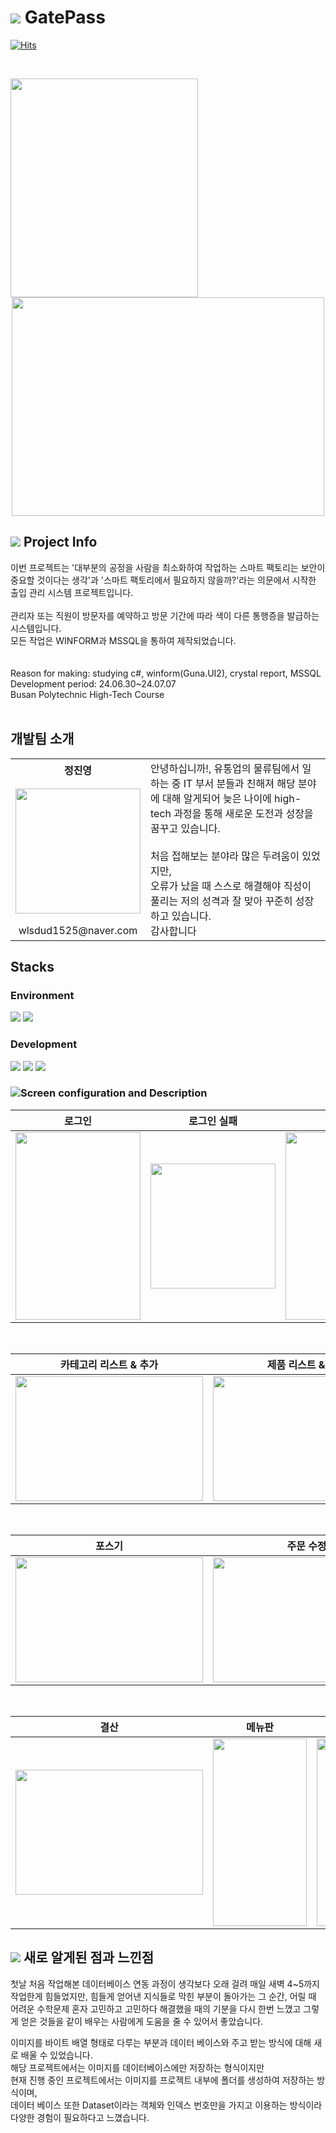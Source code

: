 # <img src="https://img.shields.io/badge/-FFFFFF?style=flat-square&logo=duckdb&logoColor=red"/> GatePass
   [![Hits](https://hits.seeyoufarm.com/api/count/incr/badge.svg?url=https%3A%2F%2Fgithub.com%2FTakeNewcare&count_bg=%23939DAE&title_bg=%2361ACCD&icon=&icon_color=%23E7E7E7&title=hits&edge_flat=false)](https://hits.seeyoufarm.com)
   
<br>

<p align="center">
  <img src ="../main/image/로그인.png"  width="300" height="350" align='left'>
  <img src ="../main/image/결과.png"  width="500" height="350">
</p>


## <img src="https://img.shields.io/badge/-FFFFFF?style=flat-square&logo=googledocs&logoColor=black"/> Project Info
이번 프로젝트는 '대부분의 공정을 사람을 최소화하여 작업하는 스마트 팩토리는 보안이 중요할 것이다는 생각'과 '스마트 팩토리에서 필요하지 않을까?'라는 의문에서 시작한 출입 관리 시스템 프로젝트입니다.<br><br>
관리자 또는 직원이 방문자를 예약하고 방문 기간에 따라 색이 다른 통행증을 발급하는 시스템입니다.<br>
모든 작업은 WINFORM과 
MSSQL을 통하여 제작되었습니다.<br>
<br><br>
Reason for making: studying c#, winform(Guna.UI2), crystal report, MSSQL <br>
Development period: 24.06.30~24.07.07<br>
Busan Polytechnic High-Tech Course
<br>
<br>

## 개발팀 소개
<table>
  <tr>
    <th>정진영</th>
    <td  rowspan="3">
    안녕하십니까!, 유통업의 물류팀에서 일하는 중 IT 부서 분들과 친해져 해당 분야에 대해 알게되어 늦은 나이에
    high-tech 과정을 통해 새로운 도전과 성장을 꿈꾸고 있습니다.
   <br>
   <br>
    처음 접해보는 분야라 많은 두려움이 있었지만,<br> 오류가 났을 때 스스로 해결해야 직성이 풀리는 저의 성격과 잘 맞아 
    꾸준히 성장하고 있습니다. <br>감사합니다
    </td>
  </tr>
  <tr>
    <td> <img src ="../main/image/me.JPG"  width="200" height="200"></td>
  </tr>
  <tr>
    <td align='center'>wlsdud1525@naver.com</td>
  </tr>
</table>
 
## Stacks
### Environment
<img src="https://img.shields.io/badge/visualstudio-5C2D91?style=flat-square&logo=visualstudio&logoColor=white"/> <img src="https://img.shields.io/badge/github-181717?style=flat-square&logo=github&logoColor=white"/>

### Development
<img src="https://img.shields.io/badge/-C%23-512BD4?logo=Csharp&style=flat&logo=.NET&logoColor=white"/> <img src="https://img.shields.io/badge/-WinForm-FF0000?logo=Csharp&style=flat&logoColor=white"/> <img src="https://img.shields.io/badge/-MSSQL-4479A1?logo=Csharp&style=flat&logoColor=white"/> 



### <img src="https://img.shields.io/badge/-FFFFFF?style=flat-square&logo=airplayvideo&logoColor=black"/>Screen configuration and Description
|로그인|로그인 실패|메인화면|
|:---:|:---:|:---:|
|<img src ="../main/image/login.png"  width="200" height="300">|<img src ="../main/image/LoginFail2.png"  width="200" height="200">|<img src ="../main/image/main.png"  width="400" height="300">|
<br>

|카테고리 리스트 & 추가|제품 리스트 & 추가|테이블 리스트 & 추가|직원 리스트 & 추가|
|:---:|:---:|:---:|:---:|
|<img src ="../main/image/categoryList.png"  width="300" height="200">|<img src ="../main/image/productList3.png"  width="300" height="200">|<img src ="../main/image/table.png"  width="300" height="200">|<img src ="../main/image/staff.png"  width="300" height="200">|
<br>

|포스기|주문 수정|주방 화면|
|:---:|:---:|:---:|
|<img src ="../main/image/POS.png"  width="300" height="200">|<img src ="../main/image/bill.png"  width="300" height="200">|<img src ="../main/image/KI.png"  width="300" height="200">|<img src ="../main/image/staff.png"  width="300" height="200">|
<br>

|결산|메뉴판|주방 화면|주방 화면|
|:---:|:---:|:---:|:---:|
|<img src ="../main/image/result.png"  width="300" height="200">|<img src ="../main/image/result_menu.png"  width="150" height="300">|<img src ="../main/image/result_staff.png"   width="150" height="300">|<img src ="../main/image/result_sale.png"   width="150" height="300">|


## <img src="https://img.shields.io/badge/-FFFFFF?style=flat-square&logo=googledocs&logoColor=black"/> 새로 알게된 점과 느낀점
첫날 처음 작업해본 데이터베이스 연동 과정이 생각보다 오래 걸려 매일 새벽 4~5까지 작업한게 힘들었지만,
힘들게 얻어낸 지식들로 막힌 부분이 돌아가는 그 순간, 어릴 때 어려운 수학문제 혼자 고민하고 고민하다 해결했을 때의 기분을 다시 한번 느꼈고
그렇게 얻은 것들을 같이 배우는 사람에게 도움을 줄 수 있어서 좋았습니다.

이미지를 바이트 배열 형태로 다루는 부분과 데이터 베이스와 주고 받는 방식에 대해 새로 배울 수 있었습니다.<br>
해당 프로젝트에서는 이미지를 데이터베이스에만 저장하는 형식이지만 <br>현재 진행 중인 프로젝트에서는 이미지를 프로젝트 내부에 폴더를 생성하여 저장하는 방식이며,<br>
데이터 베이스 또한 Dataset이라는 객체와 인덱스 번호만을 가지고 이용하는 방식이라 다양한 경험이 필요하다고 느꼈습니다.
<br>


